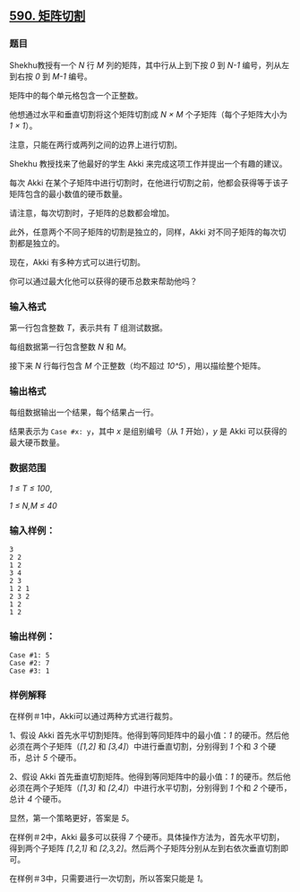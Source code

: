 ## [590. 矩阵切割](https://www.acwing.com/problem/content/592/)

### 题目

Shekhu教授有一个 *N* 行 *M* 列的矩阵，其中行从上到下按 *0* 到 *N-1* 编号，列从左到右按 *0* 到 *M-1* 编号。

矩阵中的每个单元格包含一个正整数。

他想通过水平和垂直切割将这个矩阵切割成 *N × M* 个子矩阵（每个子矩阵大小为 *1 × 1*）。

注意，只能在两行或两列之间的边界上进行切割。

Shekhu 教授找来了他最好的学生 Akki 来完成这项工作并提出一个有趣的建议。

每次 Akki 在某个子矩阵中进行切割时，在他进行切割之前，他都会获得等于该子矩阵包含的最小数值的硬币数量。

请注意，每次切割时，子矩阵的总数都会增加。

此外，任意两个不同子矩阵的切割是独立的，同样，Akki 对不同子矩阵的每次切割都是独立的。

现在，Akki 有多种方式可以进行切割。

你可以通过最大化他可以获得的硬币总数来帮助他吗？

### 输入格式

第一行包含整数 *T*，表示共有 *T* 组测试数据。

每组数据第一行包含整数 *N* 和 *M*。

接下来 *N* 行每行包含 *M* 个正整数（均不超过 *10^5*），用以描绘整个矩阵。

### 输出格式

每组数据输出一个结果，每个结果占一行。

结果表示为 `Case #x: y`，其中 *x* 是组别编号（从 *1* 开始），*y* 是 Akki 可以获得的最大硬币数量。

### 数据范围

*1 ≤ T ≤ 100*,

*1 ≤ N,M ≤ 40*

### 输入样例：

```
3
2 2
1 2
3 4
2 3
1 2 1
2 3 2
1 2
1 2
```

### 输出样例：

```
Case #1: 5
Case #2: 7
Case #3: 1
```

### 样例解释

在样例＃1中，Akki可以通过两种方式进行裁剪。

1、假设 Akki 首先水平切割矩阵。他得到等同矩阵中的最小值：*1* 的硬币。然后他必须在两个子矩阵（*[1,2]* 和 *[3,4]*）中进行垂直切割，分别得到 *1* 个和 *3* 个硬币，总计 *5* 个硬币。

2、假设 Akki 首先垂直切割矩阵。他得到等同矩阵中的最小值：*1* 的硬币。然后他必须在两个子矩阵（*[1,3]* 和 *[2,4]*）中进行水平切割，分别得到 *1* 个和 *2* 个硬币，总计 *4* 个硬币。

显然，第一个策略更好，答案是 *5*。

在样例＃2中，Akki 最多可以获得 *7* 个硬币。具体操作方法为，首先水平切割，得到两个子矩阵 *[1,2,1]* 和 *[2,3,2]*。然后两个子矩阵分别从左到右依次垂直切割即可。

在样例＃3中，只需要进行一次切割，所以答案只能是 *1*。
